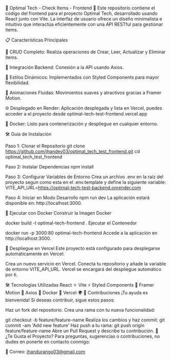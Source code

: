 🌟 Optimal Tech - Check Items - Frontend 🌟
Este repositorio contiene el código del frontend para el proyecto Optimal Tech, desarrollado usando React junto con Vite. La interfaz de usuario ofrece un diseño minimalista e intuitivo que interactúa eficientemente con una API RESTful para gestionar items.

📋 Características Principales

🚀 CRUD Completo: Realiza operaciones de Crear, Leer, Actualizar y Eliminar items.

🔗 Integración Backend: Conexión a la API usando Axios.

🎨 Estilos Dinámicos: Implementados con Styled Components para mayor flexibilidad.

💫 Animaciones Fluidas: Movimientos suaves y atractivos gracias a Framer Motion.

🌐 Desplegado en Render: Aplicación desplegada y lista en Vercel, puedes acceder a el proyecto desde optimal-tech-test-frontend.vercel.app

🐳 Docker: Listo para contenerización y despliegue en cualquier entorno.

🛠️ Guía de Instalación

Paso 1: Clonar el Repositorio
git clone https://github.com/jhandev03/optimal_tech_test_frontend.git
cd optimal_tech_test_frontend

Paso 2: Instalar Dependencias
npm install

Paso 3: Configurar Variables de Entorno
Crea un archivo .env en la raíz del proyecto segun como esta en el .env.template y define la siguiente variable:
VITE_API_URL=https://optimal-tech-test-backend.onrender.com

Paso 4: Iniciar en Modo Desarrollo
npm run dev
La aplicación estará disponible en: http://localhost:3000.

🐋 Ejecutar con Docker
Construir la Imagen Docker

docker build -t optimal-tech-frontend .
Ejecutar el Contenedor

docker run -p 3000:80 optimal-tech-frontend
Accede a la aplicación en http://localhost:3000.

🚀 Despliegue en Vercel
Este proyecto está configurado para desplegarse automáticamente en Vercel:

Crea un nuevo servicio en Vercel.
Conecta tu repositorio y añade la variable de entorno VITE_API_URL.
Vercel se encargará del despliegue automático por ti.


🛠️ Tecnologías Utilizadas
React ⚛️
Vite ⚡
Styled Components 💅
Framer Motion 🎥
Axios 🔗
Docker 🐳
Vercel 🌍
🤝 Contribuciones
¡Tu ayuda es bienvenida! Si deseas contribuir, sigue estos pasos:

Haz un fork del repositorio.
Crea una rama con tu nueva funcionalidad:

git checkout -b feature/feature-name
Realiza los cambios y haz commit:
git commit -am 'Add new feature'
Haz push a tu rama:
git push origin feature/feature-name
Abre un Pull Request y describe tu contribución.
💖 ¿Te Gusta el Proyecto?
Para preguntas, sugerencias o contribuciones, no dudes en ponerte en contacto conmigo:

📧 Correo: jhandurango03@gmail.com

